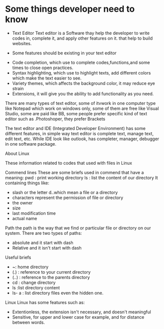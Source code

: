 # Some things developer need to know

- Text Editor
 Text editor is a Software thay help the developer to write codes in, complete it, and apply other features on it. that help to build websites.

* Some features should be existing in your text editor
- Code completion, which use to complete codes,functions,and some times to close open practices.
- Syntax highlighting, which use to highlight texts, add different colors which make the text easier to see.
- Variety themes, which affects the background color, it may reduce eye strain
- Extensions, it will give you the ability to add functionality as you need.

There are many types of text editor, some of itvwork in one computer type like Notepad which work on windows only, some of them are free like Visual Studio, some are paid like BB, some people prefer specific kind of  text editor such as .Photoshoper, they prefer Brackets

The text editor and IDE (Integrated Developer Environment) has some different features, in simple way text editor is complete text, manage text, edit text, etc. While IDE look like outlook, has completer, manager, debugger in one software package.


About Linux 

These information related to codes that used with files in Linux

Commend lines
These are some briefs used in commend that have a meaning:
pwd : print working directory
ls : list the content of our directory
It containing things like:
* slash or the letter d..which mean a file or a directory
* characters represent the permission of file or directory
* the owner
* size
* last modification time
* actual name

Path
the path is the way that we find or particular file or directory on our system.
There are two types of paths:
- absolute and it start with dash
- Relative and it isn't start with dash

Useful briefs
- ~: home directory
- (.) : reference to your current directory
- (..) : reference to the parents directory
- cd : change directory
- ls :list directory content
- ls- a : list directory files even the hidden one.

Linux
Linux has some features such as:
- Extentionless, the extension isn't necessary, and doesn't meaningful
- Sensitive, for upper and lower case for example, and for distance between words.

